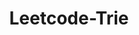 ---
layout: posts_by_category
categories: Leetcode-Trie
title: Leetcode-Trie
permalink: /category/Leetcode-Trie
---